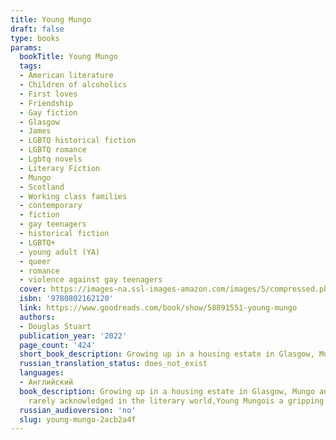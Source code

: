 ```yaml
---
title: Young Mungo
draft: false
type: books
params:
  bookTitle: Young Mungo
  tags:
  - American literature
  - Children of alcoholics
  - First loves
  - Friendship
  - Gay fiction
  - Glasgow
  - James
  - LGBTQ historical fiction
  - LGBTQ romance
  - Lgbtq novels
  - Literary Fiction
  - Mungo
  - Scotland
  - Working class families
  - contemporary
  - fiction
  - gay teenagers
  - historical fiction
  - LGBTQ+
  - young adult (YA)
  - queer
  - romance
  - violence against gay teenagers
  cover: https://images-na.ssl-images-amazon.com/images/S/compressed.photo.goodreads.com/books/1637602267i/58891551.jpg
  isbn: '9780802162120'
  link: https://www.goodreads.com/book/show/58891551-young-mungo
  authors:
  - Douglas Stuart
  publication_year: '2022'
  page_count: '424'
  short_book_description: Growing up in a housing estate in Glasgow, Mungo and James are born under different stars--Mungo a Protestant and James a Catholic--and they should be sworn enemies if they're to be seen as men at...
  russian_translation_status: does_not_exist
  languages:
  - Английский
  book_description: Growing up in a housing estate in Glasgow, Mungo and James are born under different stars--Mungo a Protestant and James a Catholic--and they should be sworn enemies if they're to be seen as men at all. Yet against all odds, they become best friends as they find a sanctuary in the pigeon dovecote that James has built for his prize racing birds.As they fall in love, they dream of finding somewhere they belong, while Mungo works hard to hide his true self from all those around him, especially from his big brother Hamish, a local gang leader with a brutal reputation to uphold. And when several months later Mungo's mother sends him on a fishing trip to a loch in Western Scotland with two strange men whose drunken banter belies murky pasts, he will need to summon all his inner strength and courage to try to get back to a place of safety, a place where he and James might still have a future.Imbuing the everyday world of its characters with rich lyricism and giving full voice to people
    rarely acknowledged in the literary world,Young Mungois a gripping and revealing story about the bounds of masculinity, the divisions of sectarianism, the violence faced by many queer people, and the dangers of loving someone too much.
  russian_audioversion: 'no'
  slug: young-mungo-2acb2a4f
---
```


